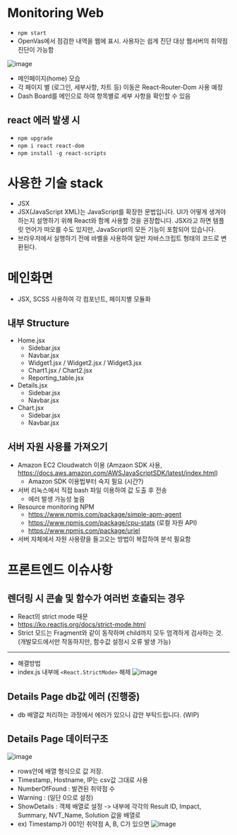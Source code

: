 # Monitoring Web
- ```npm start```
- OpenVas에서 점검한 내역을 웹에 표시. 사용자는 쉽게 진단 대상 웹서버의 취약점 진단이 가능함


![image](https://user-images.githubusercontent.com/33484628/168099693-b3d67ed2-4395-4caf-a1fe-5b9d6a47588e.png)
- 메인페이지(home) 모습
- 각 페이지 별 (로그인, 세부사항, 차트 등) 이동은 React-Router-Dom 사용 예정
- Dash Board를 메인으로 하여 항목별로 세부 사항을 확인할 수 있음


## react 에러 발생 시
- ```npm upgrade```
- ```npm i react react-dom```
- ```npm install -g react-scripts```


# 사용한 기술 stack
 - JSX 
 - JSX(JavaScript XML)는 JavaScript를 확장한 문법입니다. UI가 어떻게 생겨야 하는지 설명하기 위해 React와 함께 사용할 것을 권장합니다. JSX라고 하면 템플릿 언어가 떠오를 수도 있지만, JavaScript의 모든 기능이 포함되어 있습니다.
 - 브라우저에서 실행하기 전에 바벨을 사용하여 일반 자바스크립트 형태의 코드로 변환된다. 


# 메인화면
- JSX, SCSS 사용하여 각 컴포넌트, 페이지별 모듈화

## 내부 Structure
- Home.jsx
  - Sidebar.jsx
  - Navbar.jsx
  - Widget1.jsx / Widget2.jsx / Widget3.jsx
  - Chart1.jsx / Chart2.jsx
  - Reporting_table.jsx
- Details.jsx
  - Sidebar.jsx
  - Navbar.jsx
- Chart.jsx
  - Sidebar.jsx
  - Navbar.jsx


## 서버 자원 사용률 가져오기
 - Amazon EC2 Cloudwatch 이용 (Amzaon SDK 사용, https://docs.aws.amazon.com/AWSJavaScriptSDK/latest/index.html)
   - Amazon SDK 이용법부터 숙지 필요 (시간?)
 - 서버 리눅스에서 직접 bash 파일 이용하여 값 도출 후 전송
   - 에러 발생 가능성 높음
 - Resource monitoring NPM 
   - https://www.npmjs.com/package/simple-apm-agent
   - https://www.npmjs.com/package/cpu-stats (로컬 자원 API)
   - https://www.npmjs.com/package/uriel
 - 서버 자체에서 자원 사용량을 들고오는 방법이 복잡하여 분석 필요함 


# 프론트엔드 이슈사항

## 렌더링 시 콘솔 및 함수가 여러번 호출되는 경우
 - React의 strict mode 때문
 - https://ko.reactjs.org/docs/strict-mode.html
 - Strict 모드는 Fragment와 같이 동작하며 child까지 모두 엄격하게 검사하는 것. (개발모드에서만 작동하지만, 함수값 설정시 오류 발생 가능)
 ---
 - 해결방법
 - index.js 내부에 ```<React.StrictMode>``` 해제
 ![image](https://user-images.githubusercontent.com/33484628/169258132-bc27ca6c-5284-4279-b9a7-8d9ab5b03876.png)
 
 
 
 ## Details Page db값 에러 (진행중)
 - db 배열값 처리하는 과정에서 에러가 있으니 감안 부탁드립니다. (WIP)


## Details Page 데이터구조

![image](https://user-images.githubusercontent.com/33484628/170834255-194ab17c-b323-4dd7-9cb4-d71fa1f9f3c5.png)

- rows안에 배열 형식으로 값 저장.
- Timestamp, Hostname, IP는 csv값 그대로 사용
- NumberOfFound : 발견된 취약점 수
- Warning : (일단 0으로 설정)
- ShowDetails : 객체 배열로 설정 -> 내부에 각각의 Result ID, Impact, Summary, NVT_Name, Solution 값을 배열로
- ex) Timestamp가 001인 취약점 A, B, C가 있으면
 ![image](https://user-images.githubusercontent.com/33484628/170834516-cf28195e-e62b-42b6-bbbb-abf80eae5cab.png)




